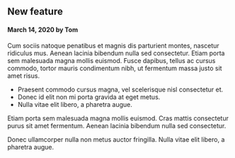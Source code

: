 ## New feature

#### March 14, 2020 by Tom

Cum sociis natoque penatibus et magnis dis parturient montes, nascetur ridiculus mus.
Aenean lacinia bibendum nulla sed consectetur. Etiam porta sem malesuada magna mollis euismod.
Fusce dapibus, tellus ac cursus commodo, tortor mauris condimentum nibh,
ut fermentum massa justo sit amet risus.

-   Praesent commodo cursus magna, vel scelerisque nisl consectetur et.
-   Donec id elit non mi porta gravida at eget metus.
-   Nulla vitae elit libero, a pharetra augue.

Etiam porta sem malesuada magna mollis euismod. Cras mattis consectetur purus sit amet fermentum.
Aenean lacinia bibendum nulla sed consectetur.

Donec ullamcorper nulla non metus auctor fringilla. Nulla vitae elit libero, a pharetra augue.
